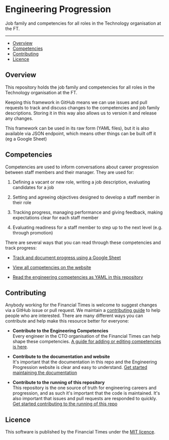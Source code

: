 
# Engineering Progression

Job family and competencies for all roles in the Technology organisation at the FT.

---

  - [Overview](#overview)
  - [Competencies](#competencies)
  - [Contributing](#contributing)
  - [Licence](#licence)

## Overview

This repository holds the job family and competencies for all roles in the Technology organisation at the FT.

Keeping this framework in GitHub means we can use issues and pull requests to track and discuss changes to the competencies and job family descriptions. Storing it in this way also allows us to version it and release any changes.

This framework can be used in its raw form (YAML files), but it is also available via JSON endpoint, which means other things can be built off it (eg a Google Sheet)

## Competencies

Competencies are used to inform conversations about career progression between staff members and their manager. They are used for:

  1. Defining a vacant or new role, writing a job description, evaluating candidates for a job

  2. Setting and agreeing objectives designed to develop a staff member in their role

  3. Tracking progress, managing performance and giving feedback, making expectations clear for each staff member

  4. Evaluating readiness for a staff member to step up to the next level (e.g. through promotion)

There are several ways that you can read through these competencies and track progress:

  - [Track and document progress using a Google Sheet](https://docs.google.com/spreadsheets/d/1V0LIbCQtJsi2iowfJnRTDr4Na4LhNAlJ_UHl9dDQs00/edit)

  - [View all competencies on the website](https://engineering-progression.ft.com/competencies/)

  - [Read the engineering competencies as YAML in this repository](data/job-families)

## Contributing

Anybody working for the Financial Times is welcome to suggest changes via a GitHub issue or pull request. We maintain a [contributing guide](CONTRIBUTING.md) to help people who are interested. There are many different ways you can contribute and help make this resource better for everyone:

  - **Contribute to the Engineering Competencies**<br/>
    Every engineer in the CTO organisation of the Financial Times can help shape these competencies. [A guide for adding or editing competencies is here](docs/competencies.md).

  - **Contribute to the documentation and website**<br/>
    It's important that the documentation in this repo and the Engineering Progression website is clear and easy to understand. [Get started maintaining the documentation](docs/documentation.md)

  - **Contribute to the running of this repository**<br/>
    This repository is the one source of truth for engineering careers and progression, and as such it's important that the code is maintained. It's also important that issues and pull requests are responded to quickly. [Get started contributing to the running of this repo](docs/repository.md)


## Licence

This software is published by the Financial Times under the [MIT licence](http://opensource.org/licenses/MIT).
